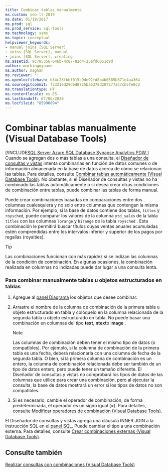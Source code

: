 ```yaml
---
title: Combinar tablas manualmente
ms.custom: seo-lt-2019
ms.date: 01/19/2017
ms.prod: sql
ms.prod_service: sql-tools
ms.technology: ssms
ms.topic: conceptual
helpviewer_keywords:
- manual joins [SQL Server]
- joins [SQL Server], manual
- joins [SQL Server], creating
ms.assetid: 9c785356-646b-4c87-82d4-25efd6051d9d
author: markingmyname
ms.author: maghan
ms.reviewer: ''
ms.openlocfilehash: b34c28fbbf015c9de92fd8b4b0585b871e4aa364
ms.sourcegitcommit: f3321ed29d6d8725ba6378d207277a57cb5fe8c2
ms.translationtype: HT
ms.contentlocale: es-ES
ms.lasthandoff: 07/06/2020
ms.locfileid: "85996894"
---
```

# <a name="join-tables-manually-visual-database-tools"></a>Combinar tablas manualmente (Visual Database Tools)
[!INCLUDE[SQL Server Azure SQL Database Synapse Analytics PDW ](../../includes/applies-to-version/sql-asdb-asdbmi-asa-pdw.md)]
Cuando se agregan dos o más tablas a una consulta, el [Diseñador de consultas y vistas](../../ssms/visual-db-tools/query-and-view-designer-tools-visual-database-tools.md) intenta combinarlas en función de datos comunes o de información almacenada en la base de datos acerca de cómo se relacionan las tablas. Para detalles, consulte [Combinar tablas automáticamente &#40;Visual Database Tools&#41;](../../ssms/visual-db-tools/join-tables-automatically-visual-database-tools.md). No obstante, si el Diseñador de consultas y vistas no ha combinado las tablas automáticamente o si desea crear otras condiciones de combinación entre tablas, puede combinar las tablas de forma manual.  
  
Puede crear combinaciones basadas en comparaciones entre dos columnas cualesquiera y no solo entre columnas que contengan la misma información. Por ejemplo, si la base de datos contiene dos tablas, `titles` y `roysched`, puede comparar los valores de la columna `ytd_sales` de la tabla `titles` con las columnas `lorange` y `hirange` de la tabla `roysched` . Esta combinación le permitirá buscar títulos cuyas ventas anuales acumuladas estén comprendidas entre los intervalos inferior y superior de los pagos por regalías (royalties).  
  
> [!TIP]  
> Las combinaciones funcionan con más rapidez si se indizan las columnas de la condición de combinación. En algunas ocasiones, la combinación realizada en columnas no indizadas puede dar lugar a una consulta lenta.  
  
### <a name="to-manually-join-tables-or-table-structured-objects"></a>Para combinar manualmente tablas u objetos estructurados en tablas  
  
1.  Agregue al [panel Diagrama](../../ssms/visual-db-tools/diagram-pane-visual-database-tools.md) los objetos que desee combinar.  
  
2.  Arrastre el nombre de la columna de combinación de la primera tabla u objeto estructurado en tabla y colóquelo en la columna relacionada de la segunda tabla u objeto estructurado en tabla. No puede basar una combinación en columnas del tipo **text**, **ntext**o i**mage** .  
  
    > [!NOTE]  
    > Las columnas de combinación deben tener el mismo tipo de datos (o compatibles). Por ejemplo, si la columna de combinación de la primera tabla es una fecha, deberá relacionarla con una columna de fecha de la segunda tabla. O bien, si la primera columna de combinación es un entero, la columna de combinación relacionada debe ser también de un tipo de datos entero, pero puede tener un tamaño diferente. El Diseñador de consultas y vistas no comprobará los tipos de datos de las columnas que utilice para crear una combinación, pero al ejecutar la consulta, la base de datos mostrará un error si los tipos de datos no son compatibles.  
  
3.  Si es necesario, cambie el operador de combinación; de forma predeterminada, el operador es un signo igual (=). Para detalles, consulte [Modificar operadores de combinación &#40;Visual Database Tools&#41;](../../ssms/visual-db-tools/modify-join-operators-visual-database-tools.md).  
  
El Diseñador de consultas y vistas agrega una cláusula INNER JOIN a la instrucción SQL en el [panel SQL](../../ssms/visual-db-tools/sql-pane-visual-database-tools.md). Puede cambiar el tipo a una combinación externa. Para detalles, consulte [Crear combinaciones externas &#40;Visual Database Tools&#41;](../../ssms/visual-db-tools/create-outer-joins-visual-database-tools.md).  
  
## <a name="see-also"></a>Consulte también  
[Realizar consultas con combinaciones &#40;Visual Database Tools&#41;](../../ssms/visual-db-tools/query-with-joins-visual-database-tools.md)  
  
